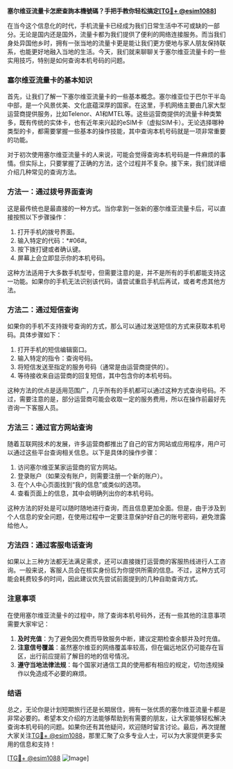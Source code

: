 **塞尔维亚流量卡怎麽查詢本機號碼？手把手教你轻松搞定[[TG💪+ @esim1088](https://t.me/s/esim1088)]**

在当今这个信息化的时代，手机流量卡已经成为我们日常生活中不可或缺的一部分。无论是国内还是国外，流量卡都为我们提供了便利的网络连接服务。而当我们身处异国他乡时，拥有一张当地的流量卡更是能让我们更方便地与家人朋友保持联系，也能更好地融入当地的生活。今天，我们就来聊聊关于塞尔维亚流量卡的一些实用技巧，特别是如何查询本机号码的问题。

### 塞尔维亚流量卡的基本知识

首先，让我们了解一下塞尔维亚流量卡的一些基本概念。塞尔维亚位于巴尔干半岛中部，是一个风景优美、文化底蕴深厚的国家。在这里，手机网络主要由几家大型运营商提供服务，比如Telenor、A1和MTEL等。这些运营商提供的流量卡种类繁多，既有传统的实体卡，也有近年来兴起的eSIM卡（虚拟SIM卡）。无论选择哪种类型的卡，都需要掌握一些基本的操作技能，其中查询本机号码就是一项非常重要的功能。

对于初次使用塞尔维亚流量卡的人来说，可能会觉得查询本机号码是一件麻烦的事情。但实际上，只要掌握了正确的方法，这个过程并不复杂。接下来，我们就详细介绍几种常见的查询方法。

### 方法一：通过拨号界面查询

这是最传统也是最直接的一种方式。当你拿到一张新的塞尔维亚流量卡后，可以直接按照以下步骤操作：

1. 打开手机的拨号界面。
2. 输入特定的代码：*#06#。
3. 按下拨打键或者确认键。
4. 屏幕上会立即显示你的本机号码。

这种方法适用于大多数手机型号，但需要注意的是，并不是所有的手机都能支持这一功能。如果你的手机无法识别该代码，请尝试重启手机后再试，或者考虑其他方法。

### 方法二：通过短信查询

如果你的手机不支持拨号查询的方式，那么可以通过发送短信的方式来获取本机号码。具体步骤如下：

1. 打开手机的短信编辑窗口。
2. 输入特定的指令：查询号码。
3. 将短信发送至指定的服务号码（通常是由运营商提供的）。
4. 等待接收来自运营商的回复短信，其中包含你的本机号码。

这种方法的优点是适用范围广，几乎所有的手机都可以通过这种方式查询号码。不过，需要注意的是，部分运营商可能会收取一定的服务费用，所以在操作前最好先咨询一下客服人员。

### 方法三：通过官方网站查询

随着互联网技术的发展，许多运营商都推出了自己的官方网站或应用程序，用户可以通过这些平台查询相关信息。以下是具体的操作步骤：

1. 访问塞尔维亚某家运营商的官方网站。
2. 登录账户（如果没有账户，则需要注册一个新的账户）。
3. 在个人中心页面找到“我的信息”或类似的选项。
4. 查看页面上的信息，其中会明确列出你的本机号码。

这种方法的好处是可以随时随地进行查询，而且信息更加全面。但是，由于涉及到个人信息的安全问题，在使用过程中一定要注意保护好自己的账号密码，避免泄露给他人。

### 方法四：通过客服电话查询

如果以上三种方法都无法满足需求，还可以直接拨打运营商的客服热线进行人工咨询。一般来说，客服人员会在核实身份后为你提供所需的信息。不过，这种方式可能会耗费较多的时间，因此建议优先尝试前面提到的几种自助查询方式。

### 注意事项

在使用塞尔维亚流量卡的过程中，除了查询本机号码外，还有一些其他的注意事项需要大家牢记：

1. **及时充值**：为了避免因欠费而导致服务中断，建议定期检查余额并及时充值。
2. **注意信号覆盖**：虽然塞尔维亚的网络覆盖率较高，但在偏远地区仍可能存在盲区，出行前应提前了解目的地的信号情况。
3. **遵守当地法律法规**：每个国家对通信工具的使用都有相应的规定，切勿违规操作以免造成不必要的麻烦。

### 结语

总之，无论你是计划短期旅行还是长期居住，拥有一张优质的塞尔维亚流量卡都是非常必要的。希望本文介绍的方法能够帮助到有需要的朋友，让大家能够轻松解决查询本机号码的问题。如果你还有其他疑问，欢迎随时留言讨论。最后，再次提醒大家关注[TG💪+ @esim1088](https://t.me/s/esim1088)，那里汇聚了众多专业人士，可以为大家提供更多实用的信息和支持！

[[TG💪+ @esim1088](https://t.me/s/esim1088) ![Image](https://i.postimg.cc/4NQfJmqS/Snipaste-2025-05-13-00-14-12.png)]